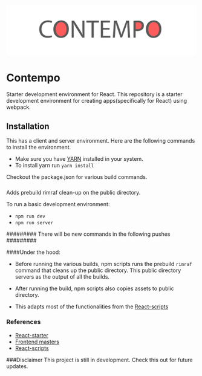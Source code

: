 ![logo contempo](https://github.com/therealedsheenan/contempo/blob/master/contempo.png)

# Contempo
Starter development environment for React.
This repository is a starter development environment for creating apps(specifically for React) using webpack.

## Installation
This has a client and server environment.
Here are the following commands to install the environment.

- Make sure you have [YARN](https://yarnpkg.com/) installed in your system.
- To install yarn run `yarn install`

Checkout the package.json for various build commands.

#####
Adds prebuild rimraf clean-up on the public directory.

To run a basic development environment:
- `npm run dev`
- `npm run server`

######### There will be new commands in the following pushes #########

####Under the hood:
 - Before running the various builds, npm scripts runs the prebuild `rimraf` command
that cleans up the public directory. This public directory servers as the output of all the builds.

- After running the build, npm scripts also copies assets to public directory.
- This adapts most of the functionalities from the [React-scripts](https://github.com/facebookincubator/create-react-app)

### References
- [React-starter](https://github.com/kriasoft/react-starter-kit)
- [Frontend masters](https://frontendmasters.com/)
- [React-scripts](https://github.com/facebookincubator/create-react-app)

###Disclaimer
This project is still in development.
Check this out for future updates.
